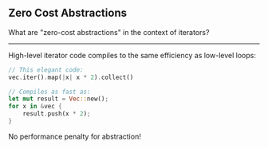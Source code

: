 ## Zero Cost Abstractions

What are "zero-cost abstractions" in the context of iterators?

---

High-level iterator code compiles to the same efficiency as low-level loops:
```rust
// This elegant code:
vec.iter().map(|x| x * 2).collect()

// Compiles as fast as:
let mut result = Vec::new();
for x in &vec {
    result.push(x * 2);
}
```
No performance penalty for abstraction!

